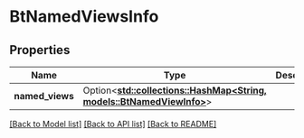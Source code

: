 # BtNamedViewsInfo

## Properties

Name | Type | Description | Notes
------------ | ------------- | ------------- | -------------
**named_views** | Option<[**std::collections::HashMap<String, models::BtNamedViewInfo>**](BTNamedViewInfo.md)> |  | [optional]

[[Back to Model list]](../README.md#documentation-for-models) [[Back to API list]](../README.md#documentation-for-api-endpoints) [[Back to README]](../README.md)


